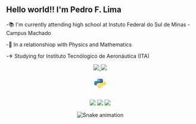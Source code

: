 ## Hello world!! I'm Pedro F. Lima

-📚 I'm currently attending high school at Instuto Federal do Sul de Minas - Campus Machado

-📐 In a relationshiop with Physics and Mathematics

-✈ Studying for Instituto Tecnólogico de Aeronáutica (ITA)


<div align="center">
  <a href="https://github.com/flimape">
  <img width="48%"src="https://github-readme-stats.vercel.app/api?username=flimape&show_icons=true&theme=dracula&include_all_commits=true&count_private=true"/>
  <img width="48%" src="link"src="https://github-readme-stats.vercel.app/api/top-langs/?username=flimape&layout=compact&langs_count=7&theme=dracula"/>


  <div style="display: inline_block"><br>
  <img align="center" alt="flimape-Python" height="30" width="40" src="https://raw.githubusercontent.com/devicons/devicon/master/icons/python/python-original.svg">
  
  ##
 
<div> 
  <a href="https://www.youtube.com/channel/UCWWohBnxCGflhFctH4k-CFg" target="_blank"><img src="https://img.shields.io/badge/YouTube-FF0000?style=for-the-badge&logo=youtube&logoColor=white" target="_blank"></a>
  <a href="https://instagram.com/flimape" target="_blank"><img src="https://img.shields.io/badge/-Instagram-%23E4405F?style=for-the-badge&logo=instagram&logoColor=white" target="_blank"></a>
  <a href = "pedrolucasfernandesdelima@gmail.com"><img src="https://img.shields.io/badge/-Gmail-%23333?style=for-the-badge&logo=gmail&logoColor=white" target="_blank"></a>
 
  ![Snake animation](https://github.com/flimape)
 
</div>
